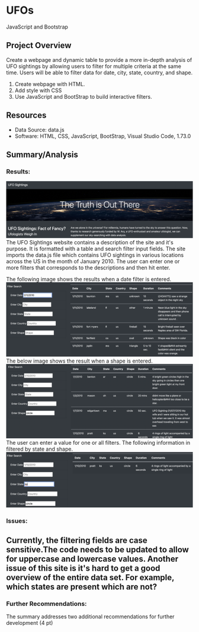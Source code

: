 # UFOs
JavaScript and Bootstrap


## Project Overview

Create a webpage and dynamic table to provide a more in-depth analysis of UFO sightings by allowing users to filter for multiple criteria at the same time. Users will be able to filter data for date, city, state, country, and shape. 

1. Create webpage with HTML. 
2. Add style with CSS
3. Use JavaScript and BootStrap to build interactive filters. 

## Resources
- Data Source: data.js
- Software: HTML, CSS, JavaScript, BootStrap, Visual Studio Code, 1.73.0

## Summary/Analysis

### Results:
![png](images/web_page.png)
The UFO Sightings website contains a description of the site and it's purpose. It is formatted with a table and search filter input fields.
The site imports the data.js file which contains UFO sightings in various locations across the US in the month of January 2010. The user can enter one or more filters that corresponds to the descriptions and then hit enter. 

The following image shows the results when a date filter is entered. 
![png](images/date.png)
The below image shows the result when a shape is entered.
![png](images/shape.png)
The user can enter a value for one or all filters. The following information in filtered by state and shape.
![png](images/state_shape.png)

### Issues:
Currently, the filtering fields are case sensitive.The code needs to be updated to allow for uppercase and lowercase values. Another issue of this site is it's hard to get a good overview of the entire data set. For example, which states are present which are not? 
- 
### Further Recommendations:
The summary addresses two additional recommendations for further development (4 pt)
